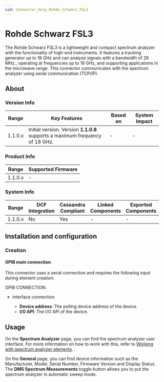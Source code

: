 ```yaml
---
uid: Connector_help_Rohde_Schwarz_FSL3
---
```


# Rohde Schwarz FSL3

The Rohde Schwarz FSL3 is a lightweight and compact spectrum analyzer with the functionality of high-end instruments. It features a tracking generator up to 18 GHz and can analyze signals with a bandwidth of 28 MHz., operating at frequencies up to 18 GHz, and supporting applications in the microwave range. This connector communicates with the spectrum analyzer using serial communication (TCP/IP).

## About

### Version Info

| **Range** | **Key Features**                                                             | **Based on** | **System Impact** |
|-----------|------------------------------------------------------------------------------|--------------|-------------------|
| 1.1.0.x   | Initial version. Version **1.1.0.8** supports a maximum frequency of 18 GHz. | -            | -                 |

### Product Info

| Range     | Supported Firmware     |
|-----------|------------------------|
| 1.1.0.x   | -                      |

### System Info

| Range     | DCF Integration     | Cassandra Compliant     | Linked Components     | Exported Components     |
|-----------|---------------------|-------------------------|-----------------------|-------------------------|
| 1.1.0.x   | No                  | Yes                     | -                     | -                       |

## Installation and configuration

### Creation

#### GPIB main connection

This connector uses a serial connection and requires the following input during element creation:

GPIB CONNECTION:

- Interface connection:

  - **Device address**: The polling device address of the device.
  - **I/O API**: The I/O API of the device.

## Usage

On the **Spectrum Analyzer** page, you can find the spectrum analyzer user interface. For more information on how to work with this, refer to [Working with spectrum analyzer elements](https://aka.dataminer.services/Working_with_spectrum_analyzer_elements).

On the **General** page, you can find device information such as the Manufacturer, Model, Serial Number, Firmware Version and Display Status. The **DMS Spectrum Measurements** toggle button allows you to put the spectrum analyzer in automatic sweep mode.
